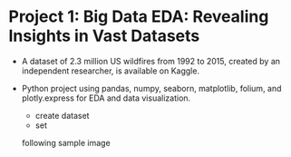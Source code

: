# Project 1: Big Data EDA: Revealing Insights in Vast Datasets
- A dataset of 2.3 million US wildfires from 1992 to 2015, created by an independent researcher, is available on Kaggle.
- Python project using pandas, numpy, seaborn, matplotlib, folium, and plotly.express for EDA and data visualization.

   * create dataset
   * set

  following sample image


